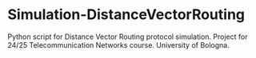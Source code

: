 # Simulation-DistanceVectorRouting
Python script for Distance Vector Routing protocol simulation.
Project for 24/25 Telecommunication Networks course.
University of Bologna.

